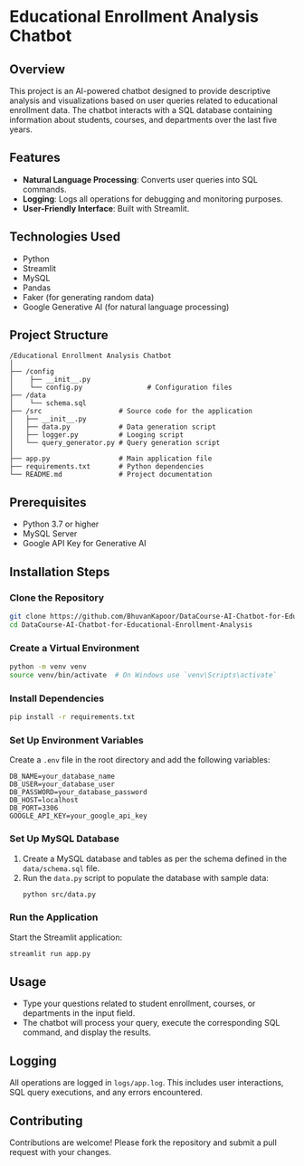 # Educational Enrollment Analysis Chatbot

## Overview
This project is an AI-powered chatbot designed to provide descriptive analysis and visualizations based on user queries related to educational enrollment data. The chatbot interacts with a SQL database containing information about students, courses, and departments over the last five years.

## Features
- **Natural Language Processing**: Converts user queries into SQL commands.
- **Logging**: Logs all operations for debugging and monitoring purposes.
- **User-Friendly Interface**: Built with Streamlit.

## Technologies Used
- Python
- Streamlit
- MySQL
- Pandas
- Faker (for generating random data)
- Google Generative AI (for natural language processing)

## Project Structure
```
/Educational Enrollment Analysis Chatbot
│
├── /config
│    ├── __init__.py
│    └── config.py                # Configuration files
├── /data
│    └── schema.sql                  
├── /src                   # Source code for the application
│   ├── __init__.py
│   ├── data.py            # Data generation script
│   ├── logger.py          # Looging script
│   └── query_generator.py # Query generation script
│   
├── app.py                 # Main application file
├── requirements.txt       # Python dependencies
└── README.md              # Project documentation
```

## Prerequisites
- Python 3.7 or higher
- MySQL Server
- Google API Key for Generative AI

## Installation Steps

### Clone the Repository
```bash
git clone https://github.com/BhuvanKapoor/DataCourse-AI-Chatbot-for-Educational-Enrollment-Analysis.git
cd DataCourse-AI-Chatbot-for-Educational-Enrollment-Analysis
```

### Create a Virtual Environment
```bash
python -m venv venv
source venv/bin/activate  # On Windows use `venv\Scripts\activate`
```

### Install Dependencies
```bash
pip install -r requirements.txt
```

### Set Up Environment Variables
Create a `.env` file in the root directory and add the following variables:
```env
DB_NAME=your_database_name
DB_USER=your_database_user
DB_PASSWORD=your_database_password
DB_HOST=localhost
DB_PORT=3306
GOOGLE_API_KEY=your_google_api_key
```

### Set Up MySQL Database
1. Create a MySQL database and tables as per the schema defined in the `data/schema.sql` file.
2. Run the `data.py` script to populate the database with sample data:
   ```bash
   python src/data.py
   ```

### Run the Application
Start the Streamlit application:
```bash
streamlit run app.py
```


## Usage
- Type your questions related to student enrollment, courses, or departments in the input field.
- The chatbot will process your query, execute the corresponding SQL command, and display the results.

## Logging
All operations are logged in `logs/app.log`. This includes user interactions, SQL query executions, and any errors encountered.

## Contributing
Contributions are welcome! Please fork the repository and submit a pull request with your changes.
